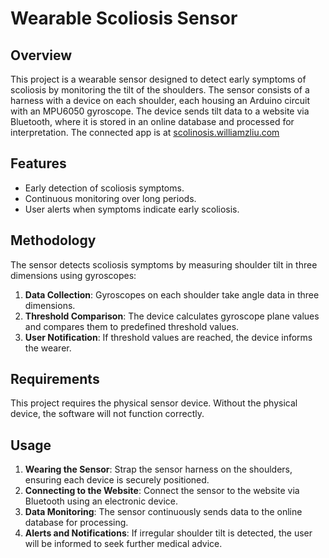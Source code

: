# Wearable Scoliosis Sensor

## Overview
This project is a wearable sensor designed to detect early symptoms of scoliosis by monitoring the tilt of the shoulders. The sensor consists of a harness with a device on each shoulder, each housing an Arduino circuit with an MPU6050 gyroscope. The device sends tilt data to a website via Bluetooth, where it is stored in an online database and processed for interpretation. The connected app is at [scolinosis.williamzliu.com](https://scolinosis.williamzliu.com)

## Features
- Early detection of scoliosis symptoms.
- Continuous monitoring over long periods.
- User alerts when symptoms indicate early scoliosis.

## Methodology
The sensor detects scoliosis symptoms by measuring shoulder tilt in three dimensions using gyroscopes:
1. **Data Collection**: Gyroscopes on each shoulder take angle data in three dimensions.
2. **Threshold Comparison**: The device calculates gyroscope plane values and compares them to predefined threshold values.
3. **User Notification**: If threshold values are reached, the device informs the wearer.

## Requirements
This project requires the physical sensor device. Without the physical device, the software will not function correctly.

## Usage
1. **Wearing the Sensor**: Strap the sensor harness on the shoulders, ensuring each device is securely positioned.
2. **Connecting to the Website**: Connect the sensor to the website via Bluetooth using an electronic device.
3. **Data Monitoring**: The sensor continuously sends data to the online database for processing.
4. **Alerts and Notifications**: If irregular shoulder tilt is detected, the user will be informed to seek further medical advice.
